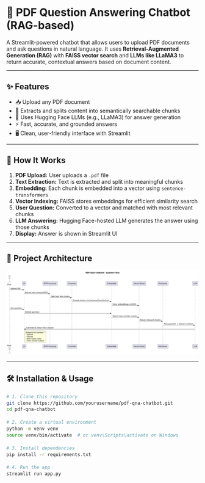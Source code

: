 # 📄 PDF Question Answering Chatbot (RAG-based)

A Streamlit-powered chatbot that allows users to upload PDF documents and ask questions in natural language. It uses **Retrieval-Augmented Generation (RAG)** with **FAISS vector search** and **LLMs like LLaMA3** to return accurate, contextual answers based on document content.

---

## ✨ Features

- 📥 Upload any PDF document
- 🔎 Extracts and splits content into semantically searchable chunks
- 🧠 Uses Hugging Face LLMs (e.g., LLaMA3) for answer generation
- ⚡ Fast, accurate, and grounded answers
- 🖥️ Clean, user-friendly interface with Streamlit

---

## 🧠 How It Works

1. **PDF Upload:** User uploads a `.pdf` file
2. **Text Extraction:** Text is extracted and split into meaningful chunks
3. **Embedding:** Each chunk is embedded into a vector using `sentence-transformers`
4. **Vector Indexing:** FAISS stores embeddings for efficient similarity search
5. **User Question:** Converted to a vector and matched with most relevant chunks
6. **LLM Answering:** Hugging Face-hosted LLM generates the answer using those chunks
7. **Display:** Answer is shown in Streamlit UI

---

## 🧭 Project Architecture

![PDF QnA Flowchart](https://github.com/sanchitnanda03/PDF_Chatbot/blob/main/assets/flowchart.png)

---

## 🛠️ Installation & Usage

```bash
# 1. Clone this repository
git clone https://github.com/yourusername/pdf-qna-chatbot.git
cd pdf-qna-chatbot

# 2. Create a virtual environment
python -m venv venv
source venv/bin/activate  # or venv\Scripts\activate on Windows

# 3. Install dependencies
pip install -r requirements.txt

# 4. Run the app
streamlit run app.py

